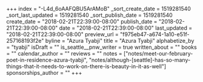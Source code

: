 +++
index = "-L4d_6oAAFQBU5ArAMoB"
_sort_create_date = 1519281540
_sort_last_updated = 1519281540
_sort_publish_date = 1519281540
create_date = "2018-02-21T22:39:00-08:00"
publish_date = "2018-02-21T22:39:00-08:00"
date = "2018-02-21T22:39:00-08:00"
last_updated = "2018-02-21T22:39:00-08:00"
preview_url = "f975eb47-a674-1a10-e51f-257168193f2e"
byline = "Azura Tyabji"
title = "Azura Tyabji"
alphabetize_by = "tyabji"
isDraft = ""
is_seattle__pnw_writer = true
written_about = ""
books = ""
calendar_author = ""
reviews = ""
notes = ["notes/meet-our-february-poet-in-residence-azura-tyabji", "notes/although-[seattle]-has-so-many-things-that-it-needs-to-work-on-there-is-beauty-in-it-as-well"]
sponsorships_author = ""
+++

